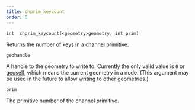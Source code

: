 ```yaml
---
title: chprim_keycount
order: 6
---
```

`int  chprim_keycount(<geometry>geometry, int prim)`

Returns the number of keys in a channel primitive.

`geohandle`

A handle to the geometry to write to. Currently the only valid value is `0` or [geoself](geoself.html "Returns a handle to the current geometry."), which means the current geometry in a node. (This argument may be used in the future to allow writing to other geometries.)

`prim`

The primitive number of the channel primitive.
